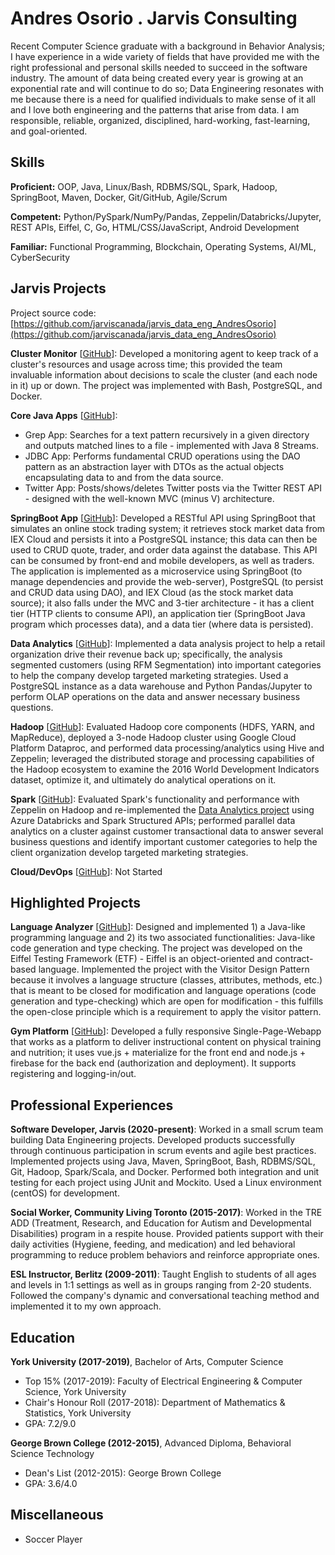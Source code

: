# Andres Osorio . Jarvis Consulting

Recent Computer Science graduate with a background in Behavior Analysis; I have experience in a wide variety of fields that have provided me with the right professional and personal skills needed to succeed in the software industry. The amount of data being created every year is growing at an exponential rate and will continue to do so; Data Engineering resonates with me because there is a need for qualified individuals to make sense of it all and I love both engineering and the patterns that arise from data. I am responsible, reliable, organized, disciplined, hard-working, fast-learning, and goal-oriented.

## Skills

**Proficient:** OOP, Java, Linux/Bash, RDBMS/SQL, Spark, Hadoop, SpringBoot, Maven, Docker, Git/GitHub, Agile/Scrum

**Competent:** Python/PySpark/NumPy/Pandas, Zeppelin/Databricks/Jupyter, REST APIs, Eiffel, C, Go, HTML/CSS/JavaScript, Android Development

**Familiar:** Functional Programming, Blockchain, Operating Systems, AI/ML, CyberSecurity

## Jarvis Projects

Project source code: [https://github.com/jarviscanada/jarvis_data_eng_AndresOsorio](https://github.com/jarviscanada/jarvis_data_eng_AndresOsorio)


**Cluster Monitor** [[GitHub](https://github.com/jarviscanada/jarvis_data_eng_AndresOsorio/tree/master/linux_sql)]: Developed a monitoring agent to keep track of a cluster's resources and usage across time; this provided the team invaluable information about decisions to scale the cluster (and each node in it) up or down. The project was implemented with Bash, PostgreSQL, and Docker.

**Core Java Apps** [[GitHub](https://github.com/jarviscanada/jarvis_data_eng_AndresOsorio/tree/master/core_java)]:
      
  - Grep App: Searches for a text pattern recursively in a given directory and outputs matched lines to a file - implemented with Java 8 Streams.
  - JDBC App: Performs fundamental CRUD operations using the DAO pattern as an abstraction layer with DTOs as the actual objects encapsulating data to and from the data source.
  - Twitter App: Posts/shows/deletes Twitter posts via the Twitter REST API - designed with the well-known MVC (minus V) architecture.

**SpringBoot App** [[GitHub](https://github.com/jarviscanada/jarvis_data_eng_AndresOsorio/tree/master/springboot)]: Developed a RESTful API using SpringBoot that simulates an online stock trading system; it retrieves stock market data from IEX Cloud and persists it into a PostgreSQL instance; this data can then be used to CRUD quote, trader, and order data against the database. This API can be consumed by front-end and mobile developers, as well as traders. The application is implemented as a microservice using SpringBoot (to manage dependencies and provide the web-server), PostgreSQL (to persist and CRUD data using DAO), and IEX Cloud (as the stock market data source); it also falls under the MVC and 3-tier architecture - it has a client tier (HTTP clients to consume API), an application tier (SpringBoot Java program which processes data), and a data tier (where data is persisted).

**Data Analytics** [[GitHub](https://github.com/jarviscanada/jarvis_data_eng_AndresOsorio/tree/master/python_data_wrangling)]: Implemented a data analysis project to help a retail organization drive their revenue back up; specifically, the analysis segmented customers (using RFM Segmentation) into important categories to help the company develop targeted marketing strategies. Used a PostgreSQL instance as a data warehouse and Python Pandas/Jupyter to perform OLAP operations on the data and answer necessary business questions.

**Hadoop** [[GitHub](https://github.com/jarviscanada/jarvis_data_eng_AndresOsorio/tree/master/hadoop)]: Evaluated Hadoop core components (HDFS, YARN, and MapReduce), deployed a 3-node Hadoop cluster using Google Cloud Platform Dataproc, and performed data processing/analytics using Hive and Zeppelin; leveraged the distributed storage and processing capabilities of the Hadoop ecosystem to examine the 2016 World Development Indicators dataset, optimize it, and ultimately do analytical operations on it.

**Spark** [[GitHub](https://github.com/jarviscanada/jarvis_data_eng_AndresOsorio/tree/master/spark)]: Evaluated Spark's functionality and performance with Zeppelin on Hadoop and re-implemented the [Data Analytics project](https://github.com/jarviscanada/jarvis_data_eng_AndresOsorio/tree/master/python_data_wrangling) using Azure Databricks and Spark Structured APIs; performed parallel data analytics on a cluster against customer transactional data to answer several business questions and identify important customer categories to help the client organization develop targeted marketing strategies.

**Cloud/DevOps** [[GitHub](https://github.com/jarviscanada/jarvis_data_eng_AndresOsorio/tree/master/cloud_devops)]: Not Started


## Highlighted Projects
**Language Analyzer** [[GitHub](https://github.com/OneHoax/language_analyzer)]: Designed and implemented 1) a Java-like programming language and 2) its two associated functionalities: Java-like code generation and type checking. The project was developed on the Eiffel Testing Framework (ETF) - Eiffel is an object-oriented and contract-based language. Implemented the project with the Visitor Design Pattern because it involves a language structure (classes, attributes, methods, etc.) that is meant to be closed for modification and language operations (code generation and type-checking) which are open for modification - this fulfills the open-close principle which is a requirement to apply the visitor pattern.

**Gym Platform** [[GitHub](https://github.com/OneHoax/gym_platform)]: Developed a fully responsive Single-Page-Webapp that works as a platform to deliver instructional content on physical training and nutrition; it uses vue.js + materialize for the front end and node.js + firebase for the back end (authorization and deployment). It supports registering and logging-in/out.


## Professional Experiences

**Software Developer, Jarvis (2020-present)**: Worked in a small scrum team building Data Engineering projects. Developed products successfully through continuous participation in scrum events and agile best practices. Implemented projects using Java, Maven, SpringBoot, Bash, RDBMS/SQL, Git, Hadoop, Spark/Scala, and Docker. Performed both integration and unit testing for each project using JUnit and Mockito. Used a Linux environment (centOS) for development.

**Social Worker, Community Living Toronto (2015-2017)**: Worked in the TRE ADD (Treatment, Research, and Education for Autism and Developmental Disabilities) program in a respite house. Provided patients support with their daily activities (Hygiene, feeding, and medication) and led behavioral programming to reduce problem behaviors and reinforce appropriate ones.

**ESL Instructor, Berlitz (2009-2011)**: Taught English to students of all ages and levels in 1:1 settings as well as in groups ranging from 2-20 students. Followed the company's dynamic and conversational teaching method and implemented it to my own approach.


## Education
**York University (2017-2019)**, Bachelor of Arts, Computer Science
- Top 15% (2017-2019): Faculty of Electrical Engineering & Computer Science, York University
- Chair's Honour Roll (2017-2018): Department of Mathematics & Statistics, York University
- GPA: 7.2/9.0

**George Brown College (2012-2015)**, Advanced Diploma, Behavioral Science Technology
- Dean's List (2012-2015): George Brown College
- GPA: 3.6/4.0


## Miscellaneous
- Soccer Player